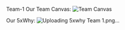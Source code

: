 Team-1
Our Team Canvas: 
![Team Canvas](https://github.com/user-attachments/assets/0aae4a89-5f48-4b1f-832e-6a5030af3457)

Our 5xWhy: 
![Uploading 5xwhy Team 1.png…]()
